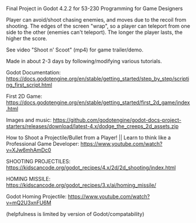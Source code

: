 Final Project in Godot 4.2.2 for 53-230 Programming for Game Designers

Player can avoid/shoot chasing enemies, and moves due to the recoil from shooting. The edges of the screen "wrap", so a player can teleport from one side to the other (enemies can't teleport). The longer the player lasts, the higher the score.

See video "Shoot n' Scoot" (mp4) for game trailer/demo.

Made in about 2-3 days by following/modifying various tutorials.

Godot Documentation: https://docs.godotengine.org/en/stable/getting_started/step_by_step/scripting_first_script.html

First 2D Game: https://docs.godotengine.org/en/stable/getting_started/first_2d_game/index.html

Images and music: https://github.com/godotengine/godot-docs-project-starters/releases/download/latest-4.x/dodge_the_creeps_2d_assets.zip

How to Shoot a Projectile/Bullet from a Player! || Learn to think like a Professional Game Developer: https://www.youtube.com/watch?v=XJw6mhAmDc0

SHOOTING PROJECTILES: https://kidscancode.org/godot_recipes/4.x/2d/2d_shooting/index.html

HOMING MISSILE: https://kidscancode.org/godot_recipes/3.x/ai/homing_missile/

Godot Homing Projectile: https://www.youtube.com/watch?v=mQ2U3xnFU6M

(helpfulness is limited by version of Godot/compatability)
